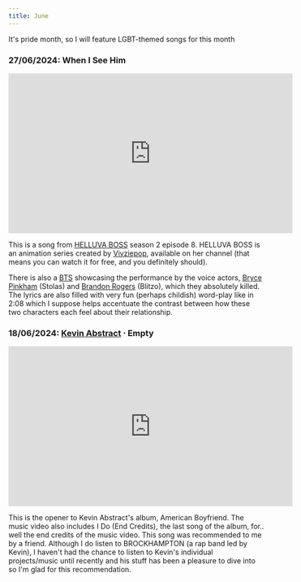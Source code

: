 ```yaml
---
title: June
---
```


It's pride month, so I will feature LGBT-themed songs for this month

### **27/06/2024**: When I See Him
<iframe src="https://www.youtube.com/embed/VUOvuKW2O_I" width="560" height="315" title="A YouTube video" frameborder="0" allowfullscreen></iframe>

This is a song from [HELLUVA BOSS](https://en.wikipedia.org/wiki/Helluva_Boss) season 2 episode 8. HELLUVA BOSS is an animation series created by [Vivziepop](https://www.youtube.com/SpindleHorse), available on her channel (that means you can watch it for free, and you definitely should). 

There is also a [BTS](https://www.youtube.com/watch?v=yXJRpH7t3_c) showcasing the performance by the voice actors, [Bryce Pinkham](https://en.wikipedia.org/wiki/Bryce_Pinkham) (Stolas) and [Brandon Rogers](https://en.wikipedia.org/wiki/Brandon_Rogers_(YouTuber)) (Blitzo), which they absolutely killed. The lyrics are also filled with very fun (perhaps childish) word-play like in 2:08 which I suppose helps accentuate the contrast between how these two characters each feel about their relationship.

### **18/06/2024**: [Kevin Abstract](https://www.kevinabstract.co) ⋅ Empty
<iframe src="https://www.youtube.com/embed/1RSQaVG7_QI" width="560" height="315" title="A YouTube video" frameborder="0" allowfullscreen></iframe>

This is the opener to Kevin Abstract's album, American Boyfriend. The music video also includes I Do (End Credits), the last song of the album, for.. well the end credits of the music video. This song was recommended to me by a friend. Although I do listen to BROCKHAMPTON (a rap band led by Kevin), I haven't had the chance to listen to Kevin's individual projects/music until recently and his stuff has been a pleasure to dive into so I'm glad for this recommendation.